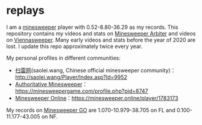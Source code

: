 # replays
I am a [minesweeper](https://en.wikipedia.org/wiki/Minesweeper_(video_game)) player with 0.52-8.80-36.29 as my records. This repository contains my videos and stats on [Minesweeper Arbiter](https://minesweepergame.com/download/arbiter.php) and videos on [Viennasweeper](https://minesweepergame.com/download/viennasweeper.php). Many early videos and stats before the year of 2020 are lost. I update this repo approximately twice every year.

My personal profiles in different communities:
- [扫雷网](http://saolei.wang/Main/Index.asp)(saolei.wang, Chinese official minesweeper community)：http://saolei.wang/Player/Index.asp?Id=9952
- [Authoritative Minesweeper](https://minesweepergame.com/)：https://minesweepergame.com/profile.php?pid=8747
- [Minesweeper Online](https://minesweeper.online/)：https://minesweeper.online/player/1783173

My records on [Minesweeper GO](https://play.google.com/store/apps/details?id=com.EvolveGames.MinesweeperGo&hl=en&gl=US) are 1.070-10.979-38.705 on FL and 0.100-11.177-43.005 on NF.
